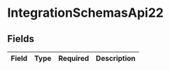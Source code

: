 # IntegrationSchemasApi22


## Fields

| Field       | Type        | Required    | Description |
| ----------- | ----------- | ----------- | ----------- |